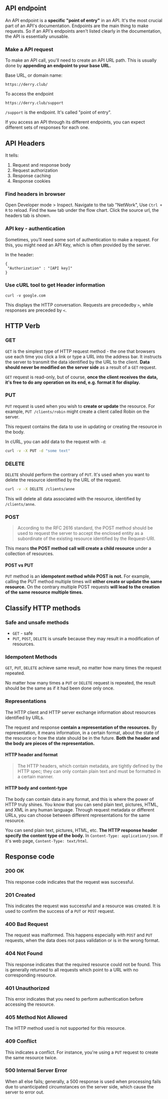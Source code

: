 ## API endpoint

An API endpoint is a **specific "point of entry"** in an API. It's the most crucial part of an API's documentation. Endpoints are the main thing to make requests. So if an API's endpoints aren't listed clearly in the documentation, the API is essentially unusable.

### Make a API request

To make an API call, you'll need to create an API URL path. This is usually done by **appending an endpoint to your base URL.** 


Base URL, or domain name:
```
https://derry.club/
```

To access the endpoint
```
https://derry.club/support
```

`/support` is the endpoint. It's called "point of entry".

If you access an API through its different endpoints, you can expect different sets of responses for each one.

## API Headers

It tells:
1. Request and response body
2. Request authorization
3. Response caching
4. Response cookies

### Find headers in browser

Open Developer mode > Inspect. Navigate to the tab "NetWork", Use `Ctrl + R` to reload. Find the `Name` tab under the flow chart. Click the source url, the headers tab is shown.

### API key - authentication

Sometimes, you’ll need some sort of authentication to make a request. For this, you might need an API Key, which is often provided by the server.

In the header:
```
{
 "Authorization" : "[API key]"
}
```

### Use cURL tool to get Header information

```
curl -v google.com
```

This displays the HTTP conversation. Requests are precededby `>`, while responses are preceded by `<`.


## HTTP Verb

### GET

`GET` is the simplest type of HTTP request method - the one that browsers use each time you click a link or type a URL into the address bar. It instructs the server to transmit the data identified by the URL to the client. 
**Data should never be modified on the server side** as a result of a `GET` request. 

`GET` request is read-only, but of course, **once the client receives the data, it's free to do any operation on its end, e.g. format it for display.** 

### PUT

`PUT` request is used when you wish to **create or update** the resource. For example, `PUT /clients/robin` might create a client called Robin on the server.

This request contains the data to use in updating or creating the resource in the body. 

In cURL, you can add data to the request with `-d`:
```bash
curl -v -X PUT -d "some text"
```

### DELETE

`DELETE` should perform the contrary of `PUT`. It's used when you want to delete the resource identified by the URL of the request.

```bash
curl -v -X DELETE /clients/anne
```

This will delete all data associated with the resource, identified by `/clients/anne`.

### POST

> According to the RFC 2616 standard, the POST method should be used to request the server to accept the enclosed entity as a subordinate of the existing resource identified by the Request-URI.

This means **the POST method call will create a child resource** under a collection of resources.

#### POST vs PUT

`PUT` method is an **idempotent method while POST is not.** For example, calling the PUT method multiple times will **either create or update the same resource.** On the contrary multiple POST requests **will lead to the creation of the same resource multiple times.** 


## Classify HTTP methods

### Safe and unsafe methods

- `GET` - safe
- `PUT`, `POST`, `DELETE` is unsafe because they may result in a modification of resources.

### Idempotent Methods

`GET`, `PUT`, `DELETE` achieve same result, no matter how many times the request repeated.

No matter how many times a `PUT` or `DELETE` request is repeated, the result should be the same as if it had been done only once.

### Representations

The HTTP client and HTTP server exchange information about resources identified by URLs.

The request and response **contain a representation of the resources.** By representation, it means information, in a certain format, about the state of the resource or how the state should be in the future. **Both the header and the body are pieces of the representation.** 

####  HTTP header and format

> The HTTP headers, which contain metadata, are tightly defined by the HTTP spec; they can only contain plain text and must be formatted in a certain manner.

#### HTTP body and content-type

The body can contain data in any format, and this is where the power of HTTP truly shines. You know that you can send plain text, pictures, HTML, and XML in any human language. Through request metadata or different URLs, you can choose between different representations for the same resource.

You can send plain text, pictures, HTML, etc. **The HTTP response header specify the content type of the body.** In `Content-Type: application/json`. If it's web page, `Content-Type: text/html`.


## Response code

### 200 OK

This response code indicates that the request was successful.

### 201 Created

This indicates the request was successful and a resource was created. It is used to confirm the success of a `PUT` or `POST` request.

### 400 Bad Request

The request was malformed. This happens especially with `POST` and `PUT` requests, when the data does not pass validation or is in the wrong format.

### 404 Not Found

This response indicates that the required resource could not be found. This is generally returned to all requests which point to a URL with no corresponding resource.

### 401 Unauthorized

This error indicates that you need to perform authentication before accessing the resource.

### 405 Method Not Allowed

The HTTP method used is not supported for this resource.

### 409 Conflict

This indicates a conflict. For instance, you're using a `PUT` request to create the same resource twice.

### 500 Internal Server Error

When all else fails; generally, a 500 response is used when processing fails due to unanticipated circumstances on the server side, which cause the server to error out.
